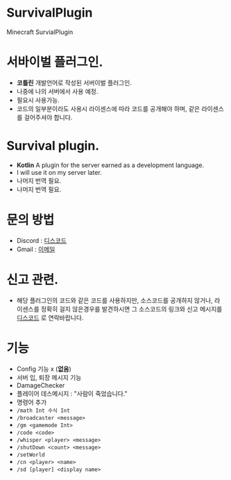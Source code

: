 # SurvivalPlugin
Minecraft SurvialPlugin


# 서바이벌 플러그인.
- **코틀린** 개발언어로 작성된 서버이벌 플러그인.
- 나중에 나의 서버에서 사용 예정.
- 필요시 사용가능.
- 코드의 일부분이라도 사용시 라이센스에 따라 코드를 공개해야 하며, 같은 라이센스를 걸어주셔야 합니다.

# Survival plugin.
- **Kotlin** A plugin for the server earned as a development language.
- I will use it on my server later.
- 나머지 번역 필요.
- 나머지 번역 필요.

# 문의 방법
- Discord : [디스코드](https://discord.com/users/445529063528857611)
- Gmail : [이메일](kddxx6123@gamil.com)

# 신고 관련.
- 해당 플러그인의 코드와 같은 코드를 사용하지만, 소스코드를 공개하지 않거나, 라이센스를 정확히 걸지 않은경우를 발견하시면 그 소스코드의 링크와 신고 메시지를 [디스코드](https://discord.com/users/445529063528857611) 로 연락바랍니다.

# 기능
- Config 기능 x (**없음**)
- 서버 입, 퇴장 메시지 기능
- DamageChecker
- 플레이어 데스메시지 : "사람이 죽었습니다."
- 명령어 추가
- `/math Int 수식 Int`
- `/broadcaster <message>`
- `/gm <gamemode Int>`
- `/code <code>`
- `/whisper <player> <message>`
- `/shutDown <count> <message>`
- `/setWorld`
- `/cn <player> <name>`
- `/sd [player] <display name>`
